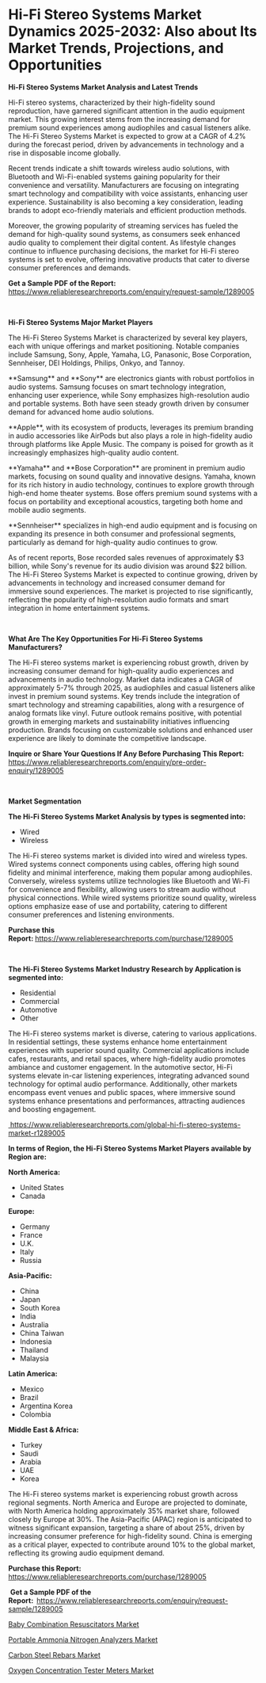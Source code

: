 <p><h1>Hi-Fi Stereo Systems Market Dynamics 2025-2032: Also about Its Market Trends, Projections, and Opportunities</h1></p><p><strong>Hi-Fi Stereo Systems Market Analysis and Latest Trends</strong></p>
<p><p>Hi-Fi stereo systems, characterized by their high-fidelity sound reproduction, have garnered significant attention in the audio equipment market. This growing interest stems from the increasing demand for premium sound experiences among audiophiles and casual listeners alike. The Hi-Fi Stereo Systems Market is expected to grow at a CAGR of 4.2% during the forecast period, driven by advancements in technology and a rise in disposable income globally.</p><p>Recent trends indicate a shift towards wireless audio solutions, with Bluetooth and Wi-Fi-enabled systems gaining popularity for their convenience and versatility. Manufacturers are focusing on integrating smart technology and compatibility with voice assistants, enhancing user experience. Sustainability is also becoming a key consideration, leading brands to adopt eco-friendly materials and efficient production methods.</p><p>Moreover, the growing popularity of streaming services has fueled the demand for high-quality sound systems, as consumers seek enhanced audio quality to complement their digital content. As lifestyle changes continue to influence purchasing decisions, the market for Hi-Fi stereo systems is set to evolve, offering innovative products that cater to diverse consumer preferences and demands.</p></p>
<p><strong>Get a Sample PDF of the Report:&nbsp;</strong> <a href="https://www.reliableresearchreports.com/enquiry/request-sample/1289005?utm_campaign=12&utm_medium=2&utm_source=Github&utm_content=ia&utm_term=16012025&utm_id=hi-fi-stereo-systems">https://www.reliableresearchreports.com/enquiry/request-sample/1289005</a></p>
<p>&nbsp;</p>
<p><strong>Hi-Fi Stereo Systems Major Market Players</strong></p>
<p><p>The Hi-Fi Stereo Systems Market is characterized by several key players, each with unique offerings and market positioning. Notable companies include Samsung, Sony, Apple, Yamaha, LG, Panasonic, Bose Corporation, Sennheiser, DEI Holdings, Philips, Onkyo, and Tannoy. </p><p>**Samsung** and **Sony** are electronics giants with robust portfolios in audio systems. Samsung focuses on smart technology integration, enhancing user experience, while Sony emphasizes high-resolution audio and portable systems. Both have seen steady growth driven by consumer demand for advanced home audio solutions.</p><p>**Apple**, with its ecosystem of products, leverages its premium branding in audio accessories like AirPods but also plays a role in high-fidelity audio through platforms like Apple Music. The company is poised for growth as it increasingly emphasizes high-quality audio content.</p><p>**Yamaha** and **Bose Corporation** are prominent in premium audio markets, focusing on sound quality and innovative designs. Yamaha, known for its rich history in audio technology, continues to explore growth through high-end home theater systems. Bose offers premium sound systems with a focus on portability and exceptional acoustics, targeting both home and mobile audio segments.</p><p>**Sennheiser** specializes in high-end audio equipment and is focusing on expanding its presence in both consumer and professional segments, particularly as demand for high-quality audio continues to grow.</p><p>As of recent reports, Bose recorded sales revenues of approximately $3 billion, while Sony's revenue for its audio division was around $22 billion. The Hi-Fi Stereo Systems Market is expected to continue growing, driven by advancements in technology and increased consumer demand for immersive sound experiences. The market is projected to rise significantly, reflecting the popularity of high-resolution audio formats and smart integration in home entertainment systems.</p></p>
<p>&nbsp;</p>
<p><strong>What Are The Key Opportunities For Hi-Fi Stereo Systems Manufacturers?</strong></p>
<p><p>The Hi-Fi stereo systems market is experiencing robust growth, driven by increasing consumer demand for high-quality audio experiences and advancements in audio technology. Market data indicates a CAGR of approximately 5-7% through 2025, as audiophiles and casual listeners alike invest in premium sound systems. Key trends include the integration of smart technology and streaming capabilities, along with a resurgence of analog formats like vinyl. Future outlook remains positive, with potential growth in emerging markets and sustainability initiatives influencing production. Brands focusing on customizable solutions and enhanced user experience are likely to dominate the competitive landscape.</p></p>
<p><strong>Inquire or Share Your Questions If Any Before Purchasing This Report:</strong> <a href="https://www.reliableresearchreports.com/enquiry/pre-order-enquiry/1289005?utm_campaign=12&utm_medium=2&utm_source=Github&utm_content=ia&utm_term=16012025&utm_id=hi-fi-stereo-systems">https://www.reliableresearchreports.com/enquiry/pre-order-enquiry/1289005</a></p>
<p>&nbsp;</p>
<p><strong>Market Segmentation</strong></p>
<p><strong>The Hi-Fi Stereo Systems Market Analysis by types is segmented into:</strong></p>
<p><ul><li>Wired</li><li>Wireless</li></ul></p>
<p><p>The Hi-Fi stereo systems market is divided into wired and wireless types. Wired systems connect components using cables, offering high sound fidelity and minimal interference, making them popular among audiophiles. Conversely, wireless systems utilize technologies like Bluetooth and Wi-Fi for convenience and flexibility, allowing users to stream audio without physical connections. While wired systems prioritize sound quality, wireless options emphasize ease of use and portability, catering to different consumer preferences and listening environments.</p></p>
<p><strong>Purchase this Report:&nbsp;</strong><a href="https://www.reliableresearchreports.com/purchase/1289005?utm_campaign=12&utm_medium=2&utm_source=Github&utm_content=ia&utm_term=16012025&utm_id=hi-fi-stereo-systems">https://www.reliableresearchreports.com/purchase/1289005</a></p>
<p>&nbsp;</p>
<p><strong>The Hi-Fi Stereo Systems Market Industry Research by Application is segmented into:</strong></p>
<p><ul><li>Residential</li><li>Commercial</li><li>Automotive</li><li>Other</li></ul></p>
<p><p>The Hi-Fi stereo systems market is diverse, catering to various applications. In residential settings, these systems enhance home entertainment experiences with superior sound quality. Commercial applications include cafes, restaurants, and retail spaces, where high-fidelity audio promotes ambiance and customer engagement. In the automotive sector, Hi-Fi systems elevate in-car listening experiences, integrating advanced sound technology for optimal audio performance. Additionally, other markets encompass event venues and public spaces, where immersive sound systems enhance presentations and performances, attracting audiences and boosting engagement.</p></p>
<p><a href="https://www.reliableresearchreports.com/global-hi-fi-stereo-systems-market-r1289005?utm_campaign=12&utm_medium=2&utm_source=Github&utm_content=ia&utm_term=16012025&utm_id=hi-fi-stereo-systems">&nbsp;https://www.reliableresearchreports.com/global-hi-fi-stereo-systems-market-r1289005</a></p>
<p><strong>In terms of Region, the Hi-Fi Stereo Systems Market Players available by Region are:</strong></p>
<p>
    <p> <strong> North America: </strong>
        <ul>
            <li>United States</li>
            <li>Canada</li>
        </ul>
        </p> 
    <p> <strong> Europe: </strong>
        <ul>
            <li>Germany</li>
            <li>France</li>
            <li>U.K.</li>
            <li>Italy</li>
            <li>Russia</li>
        </ul>
        </p> 
    <p> <strong> Asia-Pacific: </strong>
        <ul>
            <li>China</li>
            <li>Japan</li>
            <li>South Korea</li>
            <li>India</li>
            <li>Australia</li>
            <li>China Taiwan</li>
            <li>Indonesia</li>
            <li>Thailand</li>
            <li>Malaysia</li>
        </ul>
        </p> 
    <p> <strong> Latin America: </strong>
        <ul>
            <li>Mexico</li>
            <li>Brazil</li>
            <li>Argentina Korea</li>
            <li>Colombia</li>
        </ul>
        </p> 
    <p> <strong> Middle East & Africa: </strong>
        <ul>
            <li>Turkey</li>
            <li>Saudi</li>
            <li>Arabia</li>
            <li>UAE</li>
            <li>Korea</li>
        </ul>
    </p>
    </p>
<p><p>The Hi-Fi stereo systems market is experiencing robust growth across regional segments. North America and Europe are projected to dominate, with North America holding approximately 35% market share, followed closely by Europe at 30%. The Asia-Pacific (APAC) region is anticipated to witness significant expansion, targeting a share of about 25%, driven by increasing consumer preference for high-fidelity sound. China is emerging as a critical player, expected to contribute around 10% to the global market, reflecting its growing audio equipment demand.</p></p>
<p><strong>Purchase this Report: </strong><a href="https://www.reliableresearchreports.com/purchase/1289005?utm_campaign=12&utm_medium=2&utm_source=Github&utm_content=ia&utm_term=16012025&utm_id=hi-fi-stereo-systems">https://www.reliableresearchreports.com/purchase/1289005</a></p>
<p>&nbsp;<strong>Get a Sample PDF of the Report:&nbsp;&nbsp;</strong><a href="https://www.reliableresearchreports.com/enquiry/request-sample/1289005?utm_campaign=12&utm_medium=2&utm_source=Github&utm_content=ia&utm_term=16012025&utm_id=hi-fi-stereo-systems">https://www.reliableresearchreports.com/enquiry/request-sample/1289005</a></p>
<p><strong></strong></p>
<p><p><a href="https://github.com/triattwood9919/Market-Research-Report-List-1/blob/main/baby-combination-resuscitators-market.md?utm_campaign=12&utm_medium=2&utm_source=Github&utm_content=ia&utm_term=16012025&utm_id=hi-fi-stereo-systems">Baby Combination Resuscitators Market</a></p><p><a href="https://github.com/gukenneth26571/Market-Research-Report-List-1/blob/main/portable-ammonia-nitrogen-analyzers-market.md?utm_campaign=12&utm_medium=2&utm_source=Github&utm_content=ia&utm_term=16012025&utm_id=hi-fi-stereo-systems">Portable Ammonia Nitrogen Analyzers Market</a></p><p><a href="https://github.com/stillsfloria19981/Market-Research-Report-List-1/blob/main/carbon-steel-rebars-market.md?utm_campaign=12&utm_medium=2&utm_source=Github&utm_content=ia&utm_term=16012025&utm_id=hi-fi-stereo-systems">Carbon Steel Rebars Market</a></p><p><a href="https://github.com/ChiragRp1/Market-Research-Report-List-7/blob/main/oxygen-concentration-tester-meters-market.md?utm_campaign=12&utm_medium=2&utm_source=Github&utm_content=ia&utm_term=16012025&utm_id=hi-fi-stereo-systems">Oxygen Concentration Tester Meters Market</a></p></p>